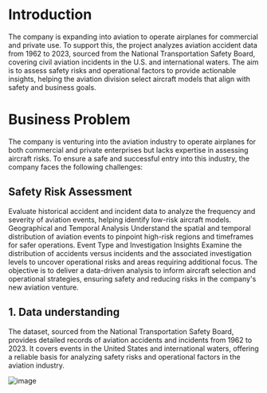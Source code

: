 # Introduction

The company is expanding into aviation to operate airplanes for commercial and private use. To support this, the project analyzes aviation accident data from 1962 to 2023, sourced from the National Transportation Safety Board, covering civil aviation incidents in the U.S. and international waters. The aim is to assess safety risks and operational factors to provide actionable insights, helping the aviation division select aircraft models that align with safety and business goals.

# Business Problem

The company is venturing into the aviation industry to operate airplanes for both commercial and private enterprises but lacks expertise in assessing aircraft risks. To ensure a safe and successful entry into this industry, the company faces the following challenges:

## Safety Risk Assessment
Evaluate historical accident and incident data to analyze the frequency and severity of aviation events, helping identify low-risk aircraft models.
Geographical and Temporal Analysis
Understand the spatial and temporal distribution of aviation events to pinpoint high-risk regions and timeframes for safer operations.
Event Type and Investigation Insights
Examine the distribution of accidents versus incidents and the associated investigation levels to uncover operational risks and areas requiring additional focus.
The objective is to deliver a data-driven analysis to inform aircraft selection and operational strategies, ensuring safety and reducing risks in the company's new aviation venture.

## 1. Data understanding
The dataset, sourced from the National Transportation Safety Board, provides detailed records of aviation accidents and incidents from 1962 to 2023. It covers events in the United States and international waters, offering a reliable basis for analyzing safety risks and operational factors in the aviation industry.

![image](https://github.com/user-attachments/assets/05d2518d-127b-4a1f-afed-1c7cfe2aa565)
